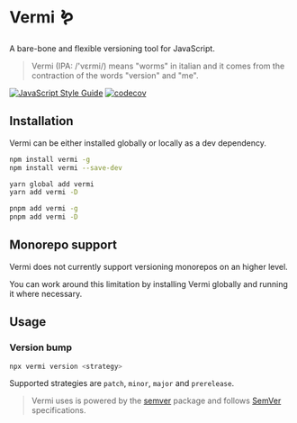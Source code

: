 # Vermi 🪱

A bare-bone and flexible versioning tool for JavaScript.

> Vermi (IPA: /'vɛrmi/) means "worms" in italian and it comes from the contraction of the words "version" and "me".

[![JavaScript Style Guide](https://img.shields.io/badge/code_style-standard-brightgreen.svg)](https://standardjs.com)
[![codecov](https://codecov.io/gh/nickfla1/vermi/branch/main/graph/badge.svg?token=B48NXMLI60)](https://codecov.io/gh/nickfla1/vermi)

## Installation

Vermi can be either installed globally or locally as a dev dependency.

```sh
npm install vermi -g
npm install vermi --save-dev

yarn global add vermi
yarn add vermi -D

pnpm add vermi -g
pnpm add vermi -D
```

## Monorepo support

Vermi does not currently support versioning monorepos on an higher level.

You can work around this limitation by installing Vermi globally and running it where necessary.

## Usage

### Version bump

```sh
npx vermi version <strategy>
```

Supported strategies are `patch`, `minor`, `major` and `prerelease`.

> Vermi uses is powered by the [semver] package and follows [SemVer][semver-specs] specifications.

[semver]: https://www.npmjs.com/package/semver
[semver-specs]: https://semver.org/